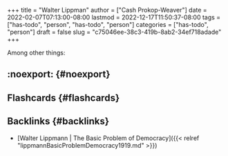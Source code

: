 +++
title = "Walter Lippman"
author = ["Cash Prokop-Weaver"]
date = 2022-02-07T07:13:00-08:00
lastmod = 2022-12-17T11:50:37-08:00
tags = ["has-todo", "person", "has-todo", "person"]
categories = ["has-todo", "person"]
draft = false
slug = "c75046ee-38c3-419b-8ab2-34ef718adade"
+++

Among other things:


## :noexport: {#noexport}


## Flashcards {#flashcards}


## Backlinks {#backlinks}

-   [Walter Lippmann | The Basic Problem of Democracy]({{< relref "lippmannBasicProblemDemocracy1919.md" >}})

